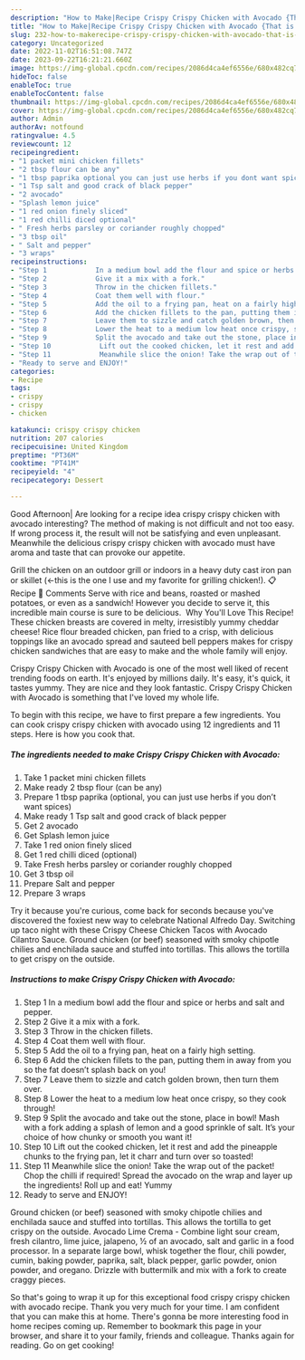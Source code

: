 ```yaml
---
description: "How to Make|Recipe Crispy Crispy Chicken with Avocado {That is Simple"
title: "How to Make|Recipe Crispy Crispy Chicken with Avocado {That is Simple"
slug: 232-how-to-makerecipe-crispy-crispy-chicken-with-avocado-that-is-simple
category: Uncategorized
date: 2022-11-02T16:51:08.747Z
date: 2023-09-22T16:21:21.660Z
image: https://img-global.cpcdn.com/recipes/2086d4ca4ef6556e/680x482cq70/crispy-crispy-chicken-with-avocado-recipe-main-photo.jpg
hideToc: false
enableToc: true
enableTocContent: false
thumbnail: https://img-global.cpcdn.com/recipes/2086d4ca4ef6556e/680x482cq70/crispy-crispy-chicken-with-avocado-recipe-main-photo.jpg
cover: https://img-global.cpcdn.com/recipes/2086d4ca4ef6556e/680x482cq70/crispy-crispy-chicken-with-avocado-recipe-main-photo.jpg
author: Admin
authorAv: notfound
ratingvalue: 4.5
reviewcount: 12
recipeingredient:
- "1 packet mini chicken fillets"
- "2 tbsp flour can be any"
- "1 tbsp paprika optional you can just use herbs if you dont want spices"
- "1 Tsp salt and good crack of black pepper"
- "2 avocado"
- "Splash lemon juice"
- "1 red onion finely sliced"
- "1 red chilli diced optional"
- " Fresh herbs parsley or coriander roughly chopped"
- "3 tbsp oil"
- " Salt and pepper"
- "3 wraps"
recipeinstructions:
- "Step 1            In a medium bowl add the flour and spice or herbs and salt and pepper."
- "Step 2            Give it a mix with a fork."
- "Step 3            Throw in the chicken fillets."
- "Step 4            Coat them well with flour."
- "Step 5            Add the oil to a frying pan, heat on a fairly high setting."
- "Step 6            Add the chicken fillets to the pan, putting them in away from you so the fat doesn’t splash back on you!"
- "Step 7            Leave them to sizzle and catch golden brown, then turn them over."
- "Step 8            Lower the heat to a medium low heat once crispy, so they cook through!"
- "Step 9            Split the avocado and take out the stone, place in bowl! Mash with a fork adding a splash of lemon and a good sprinkle of salt. It’s your choice of how chunky or smooth you want it!"
- "Step 10            Lift out the cooked chicken, let it rest and add the pineapple chunks to the frying pan, let it charr and turn over so toasted!"
- "Step 11            Meanwhile slice the onion! Take the wrap out of the packet! Chop the chilli if required! Spread the avocado on the wrap and layer up the ingredients! Roll up and eat! Yummy"
- "Ready to serve and ENJOY!"
categories:
- Recipe
tags:
- crispy
- crispy
- chicken

katakunci: crispy crispy chicken 
nutrition: 207 calories
recipecuisine: United Kingdom
preptime: "PT36M"
cooktime: "PT41M"
recipeyield: "4"
recipecategory: Dessert

---
```



Good Afternoon| Are looking for a recipe idea crispy crispy chicken with avocado interesting? The method of making is not difficult and not too easy. If wrong process it, the result will not be satisfying and even unpleasant. Meanwhile the delicious crispy crispy chicken with avocado must have aroma and taste that can provoke our appetite.





Grill the chicken on an outdoor grill or indoors in a heavy duty cast iron pan or skillet (&lt;-this is the one I use and my favorite for grilling chicken!). 📋 Recipe 💬 Comments Serve with rice and beans, roasted or mashed potatoes, or even as a sandwich! However you decide to serve it, this incredible main course is sure to be delicious. ️ Why You&#39;ll Love This Recipe! These chicken breasts are covered in melty, irresistibly yummy cheddar cheese! Rice flour breaded chicken, pan fried to a crisp, with delicious toppings like an avocado spread and sauteed bell peppers makes for crispy chicken sandwiches that are easy to make and the whole family will enjoy.

Crispy Crispy Chicken with Avocado is one of the most well liked of recent trending foods on earth. It's enjoyed by millions daily. It's easy, it's quick, it tastes yummy. They are nice and they look fantastic. Crispy Crispy Chicken with Avocado is something that I've loved my whole life.


To begin with this recipe, we have to first prepare a few ingredients. You can cook crispy crispy chicken with avocado using 12 ingredients and 11 steps. Here is how you cook that.

<!--inarticleads1-->

##### The ingredients needed to make Crispy Crispy Chicken with Avocado:

1. Take 1 packet mini chicken fillets
1. Make ready 2 tbsp flour (can be any)
1. Prepare 1 tbsp paprika (optional, you can just use herbs if you don’t want spices)
1. Make ready 1 Tsp salt and good crack of black pepper
1. Get 2 avocado
1. Get Splash lemon juice
1. Take 1 red onion finely sliced
1. Get 1 red chilli diced (optional)
1. Take  Fresh herbs parsley or coriander roughly chopped
1. Get 3 tbsp oil
1. Prepare  Salt and pepper
1. Prepare 3 wraps


Try it because you&#39;re curious, come back for seconds because you&#39;ve discovered the foxiest new way to celebrate National Alfredo Day. Switching up taco night with these Crispy Cheese Chicken Tacos with Avocado Cilantro Sauce. Ground chicken (or beef) seasoned with smoky chipotle chilies and enchilada sauce and stuffed into tortillas. This allows the tortilla to get crispy on the outside. 

<!--inarticleads2-->

##### Instructions to make Crispy Crispy Chicken with Avocado:

1. Step 1            In a medium bowl add the flour and spice or herbs and salt and pepper.
1. Step 2            Give it a mix with a fork.
1. Step 3            Throw in the chicken fillets.
1. Step 4            Coat them well with flour.
1. Step 5            Add the oil to a frying pan, heat on a fairly high setting.
1. Step 6            Add the chicken fillets to the pan, putting them in away from you so the fat doesn’t splash back on you!
1. Step 7            Leave them to sizzle and catch golden brown, then turn them over.
1. Step 8            Lower the heat to a medium low heat once crispy, so they cook through!
1. Step 9            Split the avocado and take out the stone, place in bowl! Mash with a fork adding a splash of lemon and a good sprinkle of salt. It’s your choice of how chunky or smooth you want it!
1. Step 10            Lift out the cooked chicken, let it rest and add the pineapple chunks to the frying pan, let it charr and turn over so toasted!
1. Step 11            Meanwhile slice the onion! Take the wrap out of the packet! Chop the chilli if required! Spread the avocado on the wrap and layer up the ingredients! Roll up and eat! Yummy
1. Ready to serve and ENJOY!

Ground chicken (or beef) seasoned with smoky chipotle chilies and enchilada sauce and stuffed into tortillas. This allows the tortilla to get crispy on the outside. Avocado Lime Crema - Combine light sour cream, fresh cilantro, lime juice, jalapeno, ½ of an avocado, salt and garlic in a food processor. In a separate large bowl, whisk together the flour, chili powder, cumin, baking powder, paprika, salt, black pepper, garlic powder, onion powder, and oregano. Drizzle with buttermilk and mix with a fork to create craggy pieces. 

So that's going to wrap it up for this exceptional food crispy crispy chicken with avocado recipe. Thank you very much for your time. I am confident that you can make this at home. There's gonna be more interesting food in home recipes coming up. Remember to bookmark this page in your browser, and share it to your family, friends and colleague. Thanks again for reading. Go on get cooking!
